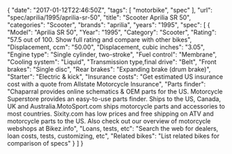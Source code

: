 {
    "date": "2017-01-12T22:46:50Z",
    "tags": [
        "motorbike",
        "spec"
    ],
    "url": "spec\/aprilia\/1995\/aprilia-sr-50",
    "title": "Scooter Aprilia SR 50",
    "categories": "Scooter",
    "brands": "aprilia",
    "years": "1995",
    "spec": [
        {
            "Model": "Aprilia SR 50",
            "Year": "1995",
            "Category": "Scooter",
            "Rating": "57.5 out of 100. Show full rating and compare with other bikes",
            "Displacement, ccm": "50.00",
            "Displacement, cubic inches": "3.05",
            "Engine type": "Single cylinder, two-stroke",
            "Fuel control": "Membrane",
            "Cooling system": "Liquid",
            "Transmission type,final drive": "Belt",
            "Front brakes": "Single disc",
            "Rear brakes": "Expanding brake (drum brake)",
            "Starter": "Electric & kick",
            "Insurance costs": "Get estimated US insurance cost with a quote from Allstate Motorcycle Insurance",
            "Parts finder": "Chaparral provides online schematics & OEM parts for the US.   Motorcycle Superstore provides an easy-to-use parts finder. Ships to the US, Canada, UK and Australia.MotoSport.com ships motorcycle parts and accessories to most countries.    Sixity.com has low prices and free shipping on ATV and motorcycle parts to the US. Also check out our overview of motorcycle webshops at Bikez.info",
            "Loans, tests, etc": "Search the web for dealers, loan costs, tests, customizing, etc",
            "Related bikes": "List related bikes for comparison of specs"
        }
    ]
}